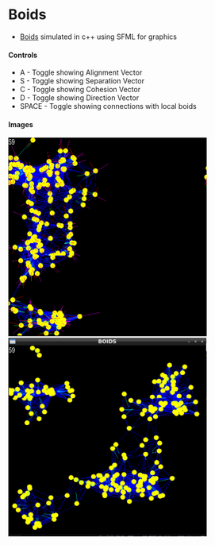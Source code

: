 # Boids
- [Boids](https://en.wikipedia.org/wiki/Boids "Boids Wikipedia") simulated in c++ using SFML for graphics

#### Controls
- A - Toggle showing Alignment Vector
- S - Toggle showing Separation Vector
- C - Toggle showing Cohesion Vector
- D - Toggle showing Direction Vector
- SPACE - Toggle showing connections with local boids

#### Images
<p float="left">
    <img src="https://github.com/MattR2718/Boids/blob/master/imgs/boids.png" width="400" height="400"/>
    <img src="https://github.com/MattR2718/Boids/blob/master/imgs/boids2.png" width="400" height="400"/>
</p>

